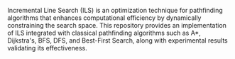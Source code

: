 Incremental Line Search (ILS) is an optimization technique for pathfinding algorithms that enhances computational efficiency by dynamically constraining the search space. This repository provides an implementation of ILS integrated with classical pathfinding algorithms such as A*, Dijkstra's, BFS, DFS, and Best-First Search, along with experimental results validating its effectiveness.
